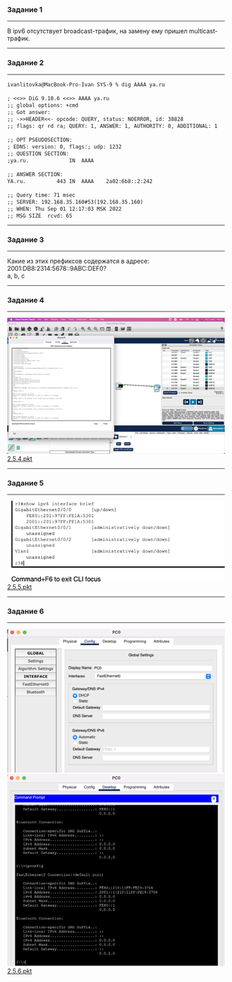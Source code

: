 ### Задание 1
---

В ipv6 отсутствует broadcast-трафик, на замену ему пришел multicast-трафик.

---
### Задание 2
---

```
ivanlitovka@MacBook-Pro-Ivan SYS-9 % dig AAAA ya.ru

; <<>> DiG 9.10.6 <<>> AAAA ya.ru
;; global options: +cmd
;; Got answer:
;; ->>HEADER<<- opcode: QUERY, status: NOERROR, id: 38828
;; flags: qr rd ra; QUERY: 1, ANSWER: 1, AUTHORITY: 0, ADDITIONAL: 1

;; OPT PSEUDOSECTION:
; EDNS: version: 0, flags:; udp: 1232
;; QUESTION SECTION:
;ya.ru.				IN	AAAA

;; ANSWER SECTION:
YA.ru.			443	IN	AAAA	2a02:6b8::2:242

;; Query time: 71 msec
;; SERVER: 192.168.35.160#53(192.168.35.160)
;; WHEN: Thu Sep 01 12:17:03 MSK 2022
;; MSG SIZE  rcvd: 65

```
---

### Задание 3
---

Какие из этих префиксов содержатся в адресе: 2001:DB8:2314:5678::9ABC:DEF0?   
a, b, c

---

### Задание 4
---

![](./img/2.5.1.png)   
[2.5.4.pkt](./files/2.5.4.pkt)

---

### Задание 5
---

![](./img/2.5.2.png)   
[2.5.5.pkt](./files/2.5.5.pkt)

---

### Задание 6
---

![](./img/2.5.3.png)
![](./img/2.5.4.png)   
[2.5.6.pkt](./files/2.5.6.pkt)
